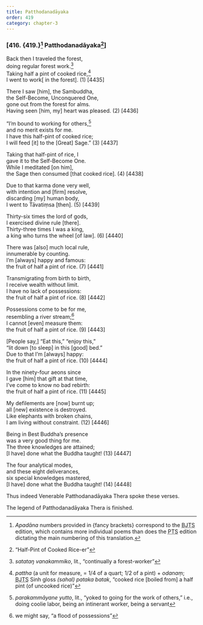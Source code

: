 ```yaml
---
title: Patthodanadāyaka
order: 419
category: chapter-3
---
```


### \[416. {419.}[^1] Patthodanadāyaka[^2]\]

Back then I traveled the forest,  
doing regular forest work.[^3]  
Taking half a pint of cooked rice,[^4]  
I went to work\[ in the forest\]. (1) \[4435\]

There I saw \[him\], the Sambuddha,  
the Self-Become, Unconquered One,  
gone out from the forest for alms.  
Having seen \[him, my\] heart was pleased. (2) \[4436\]

“I’m bound to working for others,[^5]  
and no merit exists for me.  
I have this half-pint of cooked rice;  
I will feed \[it\] to the \[Great\] Sage.” (3) \[4437\]

Taking that half-pint of rice, I  
gave it to the Self-Become One.  
While I meditated \[on him\],  
the Sage then consumed \[that cooked rice\]. (4) \[4438\]

Due to that karma done very well,  
with intention and \[firm\] resolve,  
discarding \[my\] human body,  
I went to Tāvatiṃsa \[then\]. (5) \[4439\]

Thirty-six times the lord of gods,  
I exercised divine rule \[there\].  
Thirty-three times I was a king,  
a king who turns the wheel \[of law\]. (6) \[4440\]

There was \[also\] much local rule,  
innumerable by counting.  
I’m \[always\] happy and famous:  
the fruit of half a pint of rice. (7) \[4441\]

Transmigrating from birth to birth,  
I receive wealth without limit.  
I have no lack of possessions:  
the fruit of half a pint of rice. (8) \[4442\]

Possessions come to be for me,  
resembling a river stream;[^6]  
I cannot \[even\] measure them:  
the fruit of half a pint of rice. (9) \[4443\]

\[People say,\] “Eat this,” “enjoy this,”  
“lit down \[to sleep\] in this \[good\] bed.”  
Due to that I’m \[always\] happy:  
the fruit of half a pint of rice. (10) \[4444\]

In the ninety-four aeons since  
I gave \[him\] that gift at that time,  
I’ve come to know no bad rebirth:  
the fruit of half a pint of rice. (11) \[4445\]

My defilements are \[now\] burnt up;  
all \[new\] existence is destroyed.  
Like elephants with broken chains,  
I am living without constraint. (12) \[4446\]

Being in Best Buddha’s presence  
was a very good thing for me.  
The three knowledges are attained;  
\[I have\] done what the Buddha taught! (13) \[4447\]

The four analytical modes,  
and these eight deliverances,  
six special knowledges mastered,  
\[I have\] done what the Buddha taught! (14) \[4448\]

Thus indeed Venerable Patthodanadāyaka Thera spoke these verses.

The legend of Patthodanadāyaka Thera is finished.

[^1]: *Apadāna* numbers provided in {fancy brackets} correspond to the <abbr title="Buddha Jayanthi Tripitaka Series">BJTS</abbr> edition, which contains more individual poems than does the <abbr title="Pali Text Society">PTS</abbr> edition dictating the main numbering of this translation.

[^2]: “Half-Pint of Cooked Rice-er”

[^3]: *satataŋ vanakammiko*, lit., “continually a forest-worker”

[^4]: *pattha* (a unit for measure, = 1/4 of a quart; 1/2 of a pint) + *odanaṃ*; <abbr title="Buddha Jayanthi Tripitaka Series">BJTS</abbr> Sinh gloss *(sahal) pataka batak*, “cooked rice \[boiled from\] a half pint (of uncooked rice)”

[^5]: *parakammāyane yutto*, lit., “yoked to going for the work of others,” i.e., doing coolie labor, being an intinerant worker, being a servant

[^6]: we might say, “a flood of possessions”
